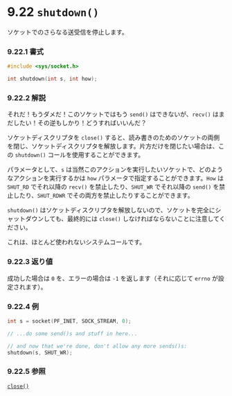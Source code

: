 # 9.22 `shutdown()`

ソケットでのさらなる送受信を停止します。

### 9.22.1 書式

```c
#include <sys/socket.h>

int shutdown(int s, int how);
```

### 9.22.2 解説

それだ！もうダメだ！このソケットではもう `send()` はできないが、`recv()` はまだしたい！その逆もしかり！どうすればいいんだ？

ソケットディスクリプタを `close()` すると、読み書きのためのソケットの両側を閉じ、ソケットディスクリプタを解放します。片方だけを閉じたい場合は、この `shutdown()` コールを使用することができます。

パラメータとして、`s` は当然このアクションを実行したいソケットで、どのようなアクションを実行するかは `how` パラメータで指定することができます。`How` は `SHUT_RD` でそれ以降の `recv()` を禁止したり、`SHUT_WR` でそれ以降の `send()` を禁止したり、`SHUT_RDWR` でその両方を禁止したりすることができます。

`shutdown()` はソケットディスクリプタを解放しないので、ソケットを完全にシャットダウンしても、最終的には `close()` しなければならないことに注意してください。

これは、ほとんど使われないシステムコールです。

### 9.22.3 返り値

成功した場合は `0` を、エラーの場合は `-1` を返します（それに応じて `errno` が設定されます）。

### 9.22.4 例

```c
int s = socket(PF_INET, SOCK_STREAM, 0);

// ...do some send()s and stuff in here...

// and now that we're done, don't allow any more sends()s:
shutdown(s, SHUT_WR);
```

### 9.22.5 参照

[`close()`](./close.md)
